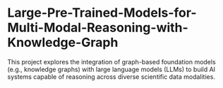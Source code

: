 # Large-Pre-Trained-Models-for-Multi-Modal-Reasoning-with-Knowledge-Graph
This project explores the integration of graph-based foundation models (e.g., knowledge graphs) with large language models (LLMs) to build AI systems capable of reasoning across diverse scientific data modalities.
